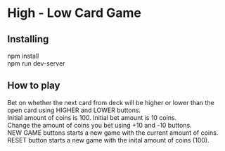 # High - Low Card Game

## Installing
npm install  
npm run dev-server  

## How to play
Bet on whether the next card from deck will be higher or lower than the open card using HIGHER and LOWER buttons.  
Initial amount of coins is 100. Initial bet amount is 10 coins.  
Change the amount of coins you bet using +10 and -10 buttons.  
NEW GAME buttons starts a new game with the current amount of coins.  
RESET button starts a new game with the inital amount of coins (100).  
